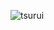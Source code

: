 ![tsurui](https://github.com/jobinyaoi/jobinyaoi/assets/156547926/20c6c81f-6a11-42a9-a5ca-a1697617b5f8)


